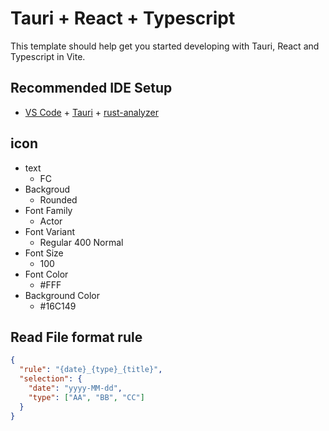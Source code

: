 # Tauri + React + Typescript

This template should help get you started developing with Tauri, React and Typescript in Vite.

## Recommended IDE Setup

- [VS Code](https://code.visualstudio.com/) + [Tauri](https://marketplace.visualstudio.com/items?itemName=tauri-apps.tauri-vscode) + [rust-analyzer](https://marketplace.visualstudio.com/items?itemName=rust-lang.rust-analyzer)

## icon

- text
  - FC
- Backgroud
  - Rounded
- Font Family
  - Actor
- Font Variant
  - Regular 400 Normal
- Font Size
  - 100
- Font Color
  - #FFF
- Background Color
  - #16C149

## Read File format rule

```json
{
  "rule": "{date}_{type}_{title}",
  "selection": {
    "date": "yyyy-MM-dd",
    "type": ["AA", "BB", "CC"]
  }
}
```
